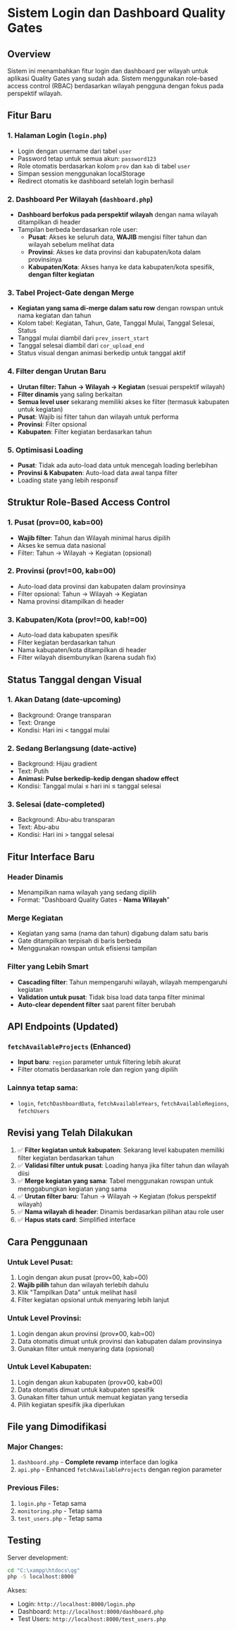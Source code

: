 # Sistem Login dan Dashboard Quality Gates

## Overview
Sistem ini menambahkan fitur login dan dashboard per wilayah untuk aplikasi Quality Gates yang sudah ada. Sistem menggunakan role-based access control (RBAC) berdasarkan wilayah pengguna dengan fokus pada perspektif wilayah.

## Fitur Baru

### 1. Halaman Login (`login.php`)
- Login dengan username dari tabel `user`
- Password tetap untuk semua akun: `password123`
- Role otomatis berdasarkan kolom `prov` dan `kab` di tabel `user`
- Simpan session menggunakan localStorage
- Redirect otomatis ke dashboard setelah login berhasil

### 2. Dashboard Per Wilayah (`dashboard.php`)
- **Dashboard berfokus pada perspektif wilayah** dengan nama wilayah ditampilkan di header
- Tampilan berbeda berdasarkan role user:
  - **Pusat**: Akses ke seluruh data, **WAJIB** mengisi filter tahun dan wilayah sebelum melihat data
  - **Provinsi**: Akses ke data provinsi dan kabupaten/kota dalam provinsinya
  - **Kabupaten/Kota**: Akses hanya ke data kabupaten/kota spesifik, **dengan filter kegiatan**

### 3. Tabel Project-Gate dengan Merge
- **Kegiatan yang sama di-merge dalam satu row** dengan rowspan untuk nama kegiatan dan tahun
- Kolom tabel: Kegiatan, Tahun, Gate, Tanggal Mulai, Tanggal Selesai, Status
- Tanggal mulai diambil dari `prev_insert_start`
- Tanggal selesai diambil dari `cor_upload_end`
- Status visual dengan animasi berkedip untuk tanggal aktif

### 4. Filter dengan Urutan Baru
- **Urutan filter: Tahun → Wilayah → Kegiatan** (sesuai perspektif wilayah)
- **Filter dinamis** yang saling berkaitan
- **Semua level user** sekarang memiliki akses ke filter (termasuk kabupaten untuk kegiatan)
- **Pusat**: Wajib isi filter tahun dan wilayah untuk performa
- **Provinsi**: Filter opsional
- **Kabupaten**: Filter kegiatan berdasarkan tahun

### 5. Optimisasi Loading
- **Pusat**: Tidak ada auto-load data untuk mencegah loading berlebihan
- **Provinsi & Kabupaten**: Auto-load data awal tanpa filter
- Loading state yang lebih responsif

## Struktur Role-Based Access Control

### 1. Pusat (prov=00, kab=00)
- **Wajib filter**: Tahun dan Wilayah minimal harus dipilih
- Akses ke semua data nasional
- Filter: Tahun → Wilayah → Kegiatan (opsional)

### 2. Provinsi (prov!=00, kab=00)
- Auto-load data provinsi dan kabupaten dalam provinsinya
- Filter opsional: Tahun → Wilayah → Kegiatan
- Nama provinsi ditampilkan di header

### 3. Kabupaten/Kota (prov!=00, kab!=00)
- Auto-load data kabupaten spesifik
- Filter kegiatan berdasarkan tahun
- Nama kabupaten/kota ditampilkan di header
- Filter wilayah disembunyikan (karena sudah fix)

## Status Tanggal dengan Visual

### 1. Akan Datang (date-upcoming)
- Background: Orange transparan
- Text: Orange
- Kondisi: Hari ini < tanggal mulai

### 2. Sedang Berlangsung (date-active)
- Background: Hijau gradient
- Text: Putih
- **Animasi: Pulse berkedip-kedip dengan shadow effect**
- Kondisi: Tanggal mulai ≤ hari ini ≤ tanggal selesai

### 3. Selesai (date-completed)
- Background: Abu-abu transparan
- Text: Abu-abu
- Kondisi: Hari ini > tanggal selesai

## Fitur Interface Baru

### Header Dinamis
- Menampilkan nama wilayah yang sedang dipilih
- Format: "Dashboard Quality Gates - **Nama Wilayah**"

### Merge Kegiatan
- Kegiatan yang sama (nama dan tahun) digabung dalam satu baris
- Gate ditampilkan terpisah di baris berbeda
- Menggunakan rowspan untuk efisiensi tampilan

### Filter yang Lebih Smart
- **Cascading filter**: Tahun mempengaruhi wilayah, wilayah mempengaruhi kegiatan
- **Validation untuk pusat**: Tidak bisa load data tanpa filter minimal
- **Auto-clear dependent filter** saat parent filter berubah

## API Endpoints (Updated)

### `fetchAvailableProjects` (Enhanced)
- **Input baru**: `region` parameter untuk filtering lebih akurat
- Filter otomatis berdasarkan role dan region yang dipilih

### Lainnya tetap sama:
- `login`, `fetchDashboardData`, `fetchAvailableYears`, `fetchAvailableRegions`, `fetchUsers`

## Revisi yang Telah Dilakukan

1. ✅ **Filter kegiatan untuk kabupaten**: Sekarang level kabupaten memiliki filter kegiatan berdasarkan tahun
2. ✅ **Validasi filter untuk pusat**: Loading hanya jika filter tahun dan wilayah diisi
3. ✅ **Merge kegiatan yang sama**: Tabel menggunakan rowspan untuk menggabungkan kegiatan yang sama
4. ✅ **Urutan filter baru**: Tahun → Wilayah → Kegiatan (fokus perspektif wilayah)
5. ✅ **Nama wilayah di header**: Dinamis berdasarkan pilihan atau role user
6. ✅ **Hapus stats card**: Simplified interface

## Cara Penggunaan

### Untuk Level Pusat:
1. Login dengan akun pusat (prov=00, kab=00)
2. **Wajib pilih** tahun dan wilayah terlebih dahulu
3. Klik "Tampilkan Data" untuk melihat hasil
4. Filter kegiatan opsional untuk menyaring lebih lanjut

### Untuk Level Provinsi:
1. Login dengan akun provinsi (prov≠00, kab=00)
2. Data otomatis dimuat untuk provinsi dan kabupaten dalam provinsinya
3. Gunakan filter untuk menyaring data (opsional)

### Untuk Level Kabupaten:
1. Login dengan akun kabupaten (prov≠00, kab≠00)
2. Data otomatis dimuat untuk kabupaten spesifik
3. Gunakan filter tahun untuk memuat kegiatan yang tersedia
4. Pilih kegiatan spesifik jika diperlukan

## File yang Dimodifikasi

### Major Changes:
1. `dashboard.php` - **Complete revamp** interface dan logika
2. `api.php` - Enhanced `fetchAvailableProjects` dengan region parameter

### Previous Files:
1. `login.php` - Tetap sama
2. `monitoring.php` - Tetap sama  
3. `test_users.php` - Tetap sama

## Testing

Server development:
```bash
cd "C:\xampp\htdocs\qg"
php -S localhost:8000
```

Akses:
- Login: `http://localhost:8000/login.php`
- Dashboard: `http://localhost:8000/dashboard.php`
- Test Users: `http://localhost:8000/test_users.php` 